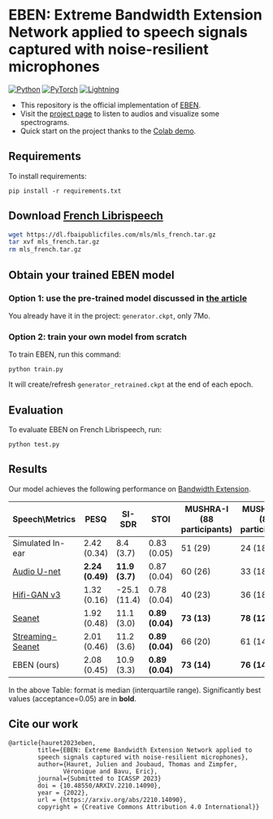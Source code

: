 # EBEN: Extreme Bandwidth Extension Network applied to speech signals captured with noise-resilient microphones 

<a href="https://www.python.org/"><img alt="Python" src="https://img.shields.io/badge/-Python 3.8+-blue?style=for-the-badge&logo=python&logoColor=white"></a>
<a href="https://pytorch.org/get-started/locally/"><img alt="PyTorch" src="https://img.shields.io/badge/-PyTorch 1.10+-ee4c2c?style=for-the-badge&logo=pytorch&logoColor=white"></a>
<a href="https://pytorchlightning.ai/"><img alt="Lightning" src="https://img.shields.io/badge/-Lightning 1.5+-792ee5?style=for-the-badge&logo=pytorchlightning&logoColor=white"></a>

+ This repository is the official implementation of [EBEN](https://arxiv.org/abs/2210.14090).
+ Visit the [project page](https://jhauret.github.io/eben/) to listen to audios and visualize some spectrograms.
+ Quick start on the project thanks to the [Colab demo](https://colab.research.google.com/github/jhauret/eben/blob/main/demo.ipynb).

## Requirements

To install requirements:

```setup
pip install -r requirements.txt
```

## Download [French Librispeech](https://arxiv.org/abs/2012.03411)

```bash
wget https://dl.fbaipublicfiles.com/mls/mls_french.tar.gz
tar xvf mls_french.tar.gz
rm mls_french.tar.gz
```

## Obtain your trained EBEN model

### Option 1: use the pre-trained model discussed in [the article](https://arxiv.org/abs/2210.14090)
You already have it in the project: `generator.ckpt`, only 7Mo.

### Option 2: train your own model from scratch

To train EBEN, run this command:

```train
python train.py
```
It will create/refresh `generator_retrained.ckpt` at the end of each epoch.

## Evaluation

To evaluate EBEN on French Librispeech, run:

```eval
python test.py
```
## Results

Our model achieves the following performance on [Bandwidth Extension](https://paperswithcode.com/task/bandwidth-extension).

| Speech\Metrics | PESQ               | SI-SDR              | STOI                 | MUSHRA-I <br />  (88 participants)      | MUSHRA-Q <br />  (82 participants)         | Gen params     | Dis params      |
|------------------------------------------------------|--------------------|---------------------|----------------------|------------------|------------------|----------------|-----------------|
| Simulated In-ear                                     | 2.42 (0.34)        | 8.4 (3.7)           | 0.83 (0.05)          | 51 (29)          | 24 (18)          | $\emptyset$    | $\emptyset$     |
| [Audio U-net](https://arxiv.org/pdf/1708.00853.pdf)                 | **2.24 (0.49)** | **11.9 (3.7)** | 0.87 (0.04)          | 60 (26)          | 33 (18)          | 71.0 M         | $\emptyset$     |
| [Hifi-GAN v3](https://arxiv.org/pdf/2010.05646.pdf)                      | 1.32 (0.16)        | -25.1 (11.4)        | 0.78 (0.04)          | 40 (23)          | 36 (18)          | 1.5 M          | 70.7 M          |
| [Seanet](https://arxiv.org/pdf/2009.02095.pdf)                 | 1.92 (0.48)        | 11.1 (3.0)          | **0.89 (0.04)** | **73 (13)** | **78 (12)** | 8.3 M          | 56.6  M         |
| [Streaming-Seanet](https://arxiv.org/pdf/2010.10677.pdf)                        | 2.01 (0.46)        | 11.2 (3.6)          | **0.89 (0.04)** | 66 (20)          | 61 (14)          | **0.7 M** | 56.6  M         |
| EBEN (ours)                                          | 2.08 (0.45)        | 10.9 (3.3)          | **0.89 (0.04)** | **73 (14)** | **76 (14)** | 1.9 M          | **26.5 M** |

In the above Table: format is median (interquartile range). Significantly best values (acceptance=0.05) are in **bold**.

## Cite our work

```
@article{hauret2023eben,
        title={EBEN: Extreme Bandwidth Extension Network applied to
        speech signals captured with noise-resilient microphones},
        author={Hauret, Julien and Joubaud, Thomas and Zimpfer,
               Véronique and Bavu, Eric},
        journal={Submitted to ICASSP 2023}
        doi = {10.48550/ARXIV.2210.14090},
        year = {2022},
        url = {https://arxiv.org/abs/2210.14090},
        copyright = {Creative Commons Attribution 4.0 International}}
```
